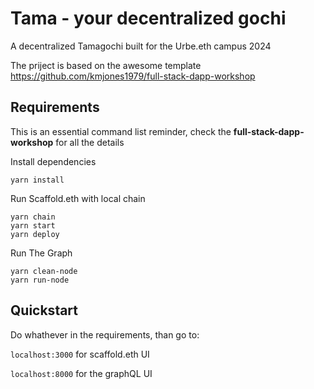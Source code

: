 # Tama - your decentralized gochi

A decentralized Tamagochi built for the Urbe.eth campus 2024

The priject is based on the awesome template https://github.com/kmjones1979/full-stack-dapp-workshop

## Requirements

This is an essential command list reminder, check the **full-stack-dapp-workshop** for all the details

Install dependencies

```
yarn install
```

Run Scaffold.eth with local chain 

```
yarn chain
yarn start
yarn deploy
```

Run The Graph
```
yarn clean-node
yarn run-node
```

## Quickstart

Do whathever in the requirements, than go to:

`localhost:3000` for scaffold.eth UI

`localhost:8000` for the graphQL UI 

